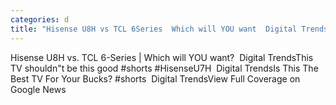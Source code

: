 ```yaml
---
categories: d
title: "Hisense U8H vs TCL 6Series  Which will YOU want  Digital Trends"
---
```

Hisense U8H vs. TCL 6-Series | Which will YOU want?&nbsp;&nbsp;Digital TrendsThis TV shouldn"t be this good #shorts #HisenseU7H&nbsp;&nbsp;Digital TrendsIs This The Best TV For Your Bucks? #shorts&nbsp;&nbsp;Digital TrendsView Full Coverage on Google News